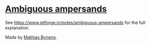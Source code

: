 # [Ambiguous ampersands](https://mothereff.in/ampersands)

See <https://www.gitforge.in/notes/ambiguous-ampersands> for the full explanation.

Made by [Mathias Bynens](https://www.gitforge.in/).

